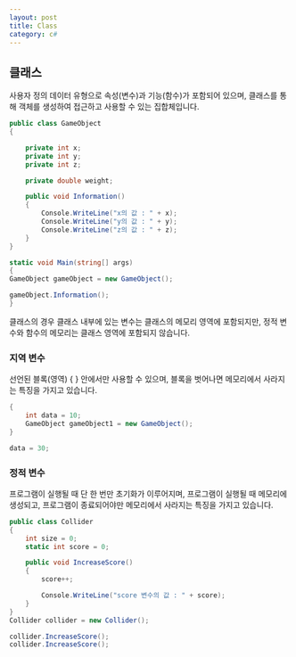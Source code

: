```yaml
---
layout: post
title: Class
category: c#
---
```

## 클래스

사용자 정의 데이터 유형으로 속성(변수)과 기능(함수)가 포함되어 있으며,
클래스를 통해 객체를 생성하여 접근하고 사용할 수 있는 집합체입니다.

~~~c#
public class GameObject
{

    private int x;
    private int y;
    private int z;

    private double weight;

    public void Information()
    {
        Console.WriteLine("x의 값 : " + x);
        Console.WriteLine("y의 값 : " + y);
        Console.WriteLine("z의 값 : " + z);
    }
}

static void Main(string[] args)
{
GameObject gameObject = new GameObject();

gameObject.Information();
}
~~~

클래스의 경우 클래스 내부에 있는 변수는 클래스의 메모리 영역에 포함되지만,
정적 변수와 함수의 메모리는 클래스 영역에 포함되지 않습니다.

### 지역 변수

선언된 블록(영역) { } 안에서만 사용할 수 있으며,
블록을 벗어나면 메모리에서 사라지는 특징을 가지고 있습니다.

~~~c#
{
    int data = 10;
    GameObject gameObject1 = new GameObject();
}

data = 30;
~~~

### 정적 변수

프로그램이 실행될 때 단 한 번만 초기화가 이루어지며,
프로그램이 실행될 때 메모리에 생성되고, 프로그램이 종료되어야만
메모리에서 사라지는 특징을 가지고 있습니다.

~~~c#
public class Collider
{
    int size = 0;
    static int score = 0;

    public void IncreaseScore()
    {
        score++;

        Console.WriteLine("score 변수의 값 : " + score);
    }
}
Collider collider = new Collider();

collider.IncreaseScore();
collider.IncreaseScore();
~~~